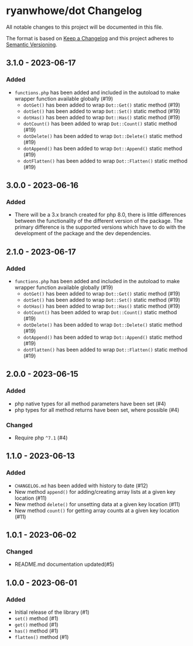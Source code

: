 # ryanwhowe/dot Changelog

All notable changes to this project will be documented in this file.

The format is based on [Keep a Changelog](http://keepachangelog.com/en/1.0.0/)
and this project adheres to [Semantic Versioning](http://semver.org/spec/v2.0.0.html).

## 3.1.0 - 2023-06-17

### Added

* `functions.php` has been added and included in the autoload to make wrapper function available globally (#19)
  * `dotGet()` has been added to wrap `Dot::Get()` static method (#19)
  * `dotSet()` has been added to wrap `Dot::Set()` static method (#19)
  * `dotHas()` has been added to wrap `Dot::Has()` static method (#19)
  * `dotCount()` has been added to wrap `Dot::Count()` static method (#19)
  * `dotDelete()` has been added to wrap `Dot::Delete()` static method (#19)
  * `dotAppend()` has been added to wrap `Dot::Append()` static method (#19)
  * `dotFlatten()` has been added to wrap `Dot::Flatten()` static method (#19)

## 3.0.0 - 2023-06-16

### Added

* There will be a 3.x branch created for php 8.0, there is little differences between the functionality of the different
  version of the package. The primary difference is the supported versions which have to do with the development of the
  package and the dev dependencies.

## 2.1.0 - 2023-06-17

### Added

* `functions.php` has been added and included in the autoload to make wrapper function available globally (#19)
  * `dotGet()` has been added to wrap `Dot::Get()` static method (#19)
  * `dotSet()` has been added to wrap `Dot::Set()` static method (#19)
  * `dotHas()` has been added to wrap `Dot::Has()` static method (#19)
  * `dotCount()` has been added to wrap `Dot::Count()` static method (#19)
  * `dotDelete()` has been added to wrap `Dot::Delete()` static method (#19)
  * `dotAppend()` has been added to wrap `Dot::Append()` static method (#19)
  * `dotFlatten()` has been added to wrap `Dot::Flatten()` static method (#19)

## 2.0.0 - 2023-06-15

### Added

* php native types for all method parameters have been set (#4)
* php types for all method returns have been set, where possible (#4)

### Changed

* Require php `^7.1` (#4)

## 1.1.0 - 2023-06-13

### Added

* `CHANGELOG.md` has been added with history to date (#12)
* New method `append()` for adding/creating array lists at a given key location (#11)
* New method `delete()` for unsetting data at a given key location (#11)
* New method `count()` for getting array counts at a given key location (#11)

## 1.0.1 - 2023-06-02

### Changed

* README.md documentation updated(#5)

## 1.0.0 - 2023-06-01

### Added

* Initial release of the library (#1)
* `set()` method (#1)
* `get()` method (#1)
* `has()` method (#1)
* `flatten()` method (#1)
